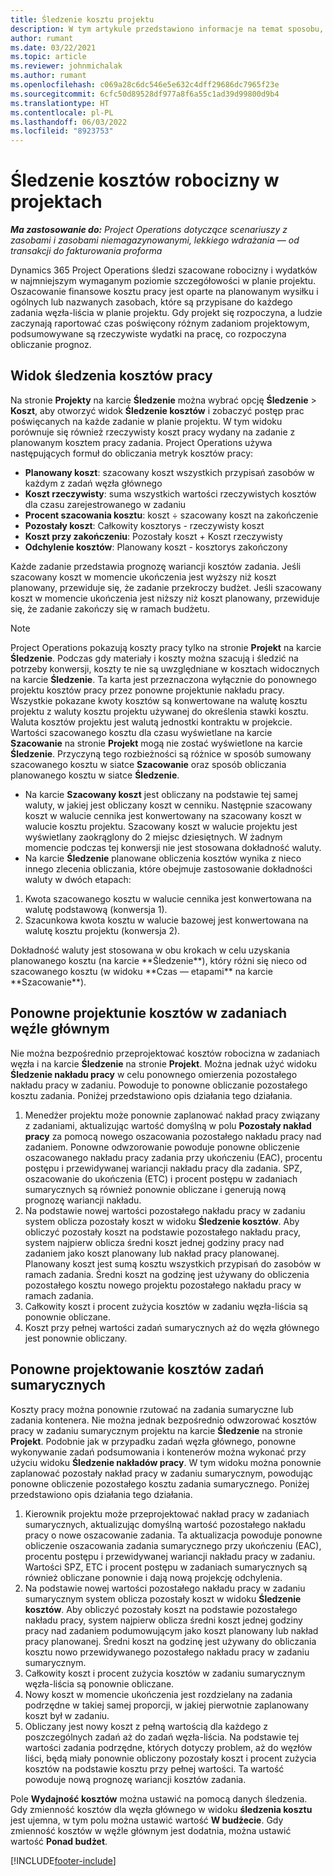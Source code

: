 ```yaml
---
title: Śledzenie kosztu projektu
description: W tym artykule przedstawiono informacje na temat sposobu, w jaki aplikacja Project Operations śledzi postęp w zakresie kosztów i wydatków w ramach projektu.
author: rumant
ms.date: 03/22/2021
ms.topic: article
ms.reviewer: johnmichalak
ms.author: rumant
ms.openlocfilehash: c069a28c6dc546e5e632c4dff29686dc7965f23e
ms.sourcegitcommit: 6cfc50d89528df977a8f6a55c1ad39d99800d9b4
ms.translationtype: HT
ms.contentlocale: pl-PL
ms.lasthandoff: 06/03/2022
ms.locfileid: "8923753"
---
```

# <a name="labor-cost-tracking-on-projects"></a>Śledzenie kosztów robocizny w projektach

_**Ma zastosowanie do:** Project Operations dotyczące scenariuszy z zasobami i zasobami niemagazynowanymi, lekkiego wdrażania — od transakcji do fakturowania proforma_

Dynamics 365 Project Operations śledzi szacowane robocizny i wydatków w najmniejszym wymaganym poziomie szczegółowości w planie projektu. Oszacowanie finansowe kosztu pracy jest oparte na planowanym wysiłku i ogólnych lub nazwanych zasobach, które są przypisane do każdego zadania węzła-liścia w planie projektu. Gdy projekt się rozpoczyna, a ludzie zaczynają raportować czas poświęcony różnym zadaniom projektowym, podsumowywane są rzeczywiste wydatki na pracę, co rozpoczyna obliczanie prognoz.

## <a name="labor-cost-tracking-view"></a>Widok śledzenia kosztów pracy

Na stronie **Projekty** na karcie **Śledzenie** można wybrać opcję **Śledzenie** > **Koszt**, aby otworzyć widok **Śledzenie kosztów** i zobaczyć postęp prac poświęcanych na każde zadanie w planie projektu. W tym widoku porównuje się również rzeczywisty koszt pracy wydany na zadanie z planowanym kosztem pracy zadania. Project Operations używa następujących formuł do obliczania metryk kosztów pracy:

- **Planowany koszt**: szacowany koszt wszystkich przypisań zasobów w każdym z zadań węzła głównego
- **Koszt rzeczywisty**: suma wszystkich wartości rzeczywistych kosztów dla czasu zarejestrowanego w zadaniu
- **Procent szacowania kosztu**: koszt ÷ szacowany koszt na zakończenie
- **Pozostały koszt**: Całkowity kosztorys - rzeczywisty koszt
- **Koszt przy zakończeniu**: Pozostały koszt + Koszt rzeczywisty
- **Odchylenie kosztów**: Planowany koszt - kosztorys zakończony

Każde zadanie przedstawia prognozę wariancji kosztów zadania. Jeśli szacowany koszt w momencie ukończenia jest wyższy niż koszt planowany, przewiduje się, że zadanie przekroczy budżet. Jeśli szacowany koszt w momencie ukończenia jest niższy niż koszt planowany, przewiduje się, że zadanie zakończy się w ramach budżetu.

>[!NOTE]
> Project Operations pokazują koszty pracy tylko na stronie **Projekt** na karcie **Śledzenie**. Podczas gdy materiały i koszty można szacują i śledzić na potrzeby konwersji, koszty te nie są uwzględniane w kosztach widocznych na karcie **Śledzenie**. Ta karta jest przeznaczona wyłącznie do ponownego projektu kosztów pracy przez ponowne projektunie nakładu pracy.
Wszystkie pokazane kwoty kosztów są konwertowane na walutę kosztu projektu z waluty kosztu projektu używanej do określenia stawki kosztu. Waluta kosztów projektu jest walutą jednostki kontraktu w projekcie. Wartości szacowanego kosztu dla czasu wyświetlane na karcie **Szacowanie** na stronie **Projekt** mogą nie zostać wyświetlone na karcie **Śledzenie**. Przyczyną tego rozbieżności są różnice w sposób sumowany szacowanego kosztu w siatce **Szacowanie** oraz sposób obliczania planowanego kosztu w siatce **Śledzenie**. 
>
> - Na karcie **Szacowany koszt** jest obliczany na podstawie tej samej waluty, w jakiej jest obliczany koszt w cenniku. Następnie szacowany koszt w walucie cennika jest konwertowany na szacowany koszt w walucie kosztu projektu. Szacowany koszt w walucie projektu jest wyświetlany zaokrąglony do 2 miejsc dziesiętnych. W żadnym momencie podczas tej konwersji nie jest stosowana dokładność waluty. 
> - Na karcie **Śledzenie** planowane obliczenia kosztów wynika z nieco innego zlecenia obliczania, które obejmuje zastosowanie dokładności waluty w dwóch etapach: 
   ><ol>
   ><li>Kwota szacowanego kosztu w walucie cennika jest konwertowana na walutę podstawową (konwersja 1).</li>
   ><li>Szacunkowa kwota kosztu w walucie bazowej jest konwertowana na walutę kosztu projektu (konwersja 2). </li>
   ></ol>
   >Dokładność waluty jest stosowana w obu krokach w celu uzyskania planowanego kosztu (na karcie **Śledzenie**), który różni się nieco od szacowanego kosztu (w widoku **Czas — etapami** na karcie **Szacowanie**). 
   
## <a name="reprojecting-costs-on-leaf-node-tasks"></a>Ponowne projektunie kosztów w zadaniach węźle głównym

Nie można bezpośrednio przeprojektować kosztów robocizna w zadaniach węzła i na karcie **Śledzenie** na stronie **Projekt**. Można jednak użyć widoku **Śledzenie nakładu pracy** w celu ponownego omierzenia pozostałego nakładu pracy w zadaniu. Powoduje to ponowne obliczanie pozostałego kosztu zadania. Poniżej przedstawiono opis działania tego działania.

1. Menedżer projektu może ponownie zaplanować nakład pracy związany z zadaniami, aktualizując wartość domyślną w polu **Pozostały nakład pracy** za pomocą nowego oszacowania pozostałego nakładu pracy nad zadaniem. Ponowne odwzorowanie powoduje ponowne obliczenie oszacowanego nakładu pracy zadania przy ukończeniu (EAC), procentu postępu i przewidywanej wariancji nakładu pracy dla zadania. SPZ, oszacowanie do ukończenia (ETC) i procent postępu w zadaniach sumarycznych są również ponownie obliczane i generują nową prognozę wariancji nakładu.
2. Na podstawie nowej wartości pozostałego nakładu pracy w zadaniu system oblicza pozostały koszt w widoku **Śledzenie kosztów**. Aby obliczyć pozostały koszt na podstawie pozostałego nakładu pracy, system najpierw oblicza średni koszt jednej godziny pracy nad zadaniem jako koszt planowany lub nakład pracy planowanej. Planowany koszt jest sumą kosztu wszystkich przypisań do zasobów w ramach zadania. Średni koszt na godzinę jest używany do obliczenia pozostałego kosztu nowego projektu pozostałego nakładu pracy w ramach zadania.
3. Całkowity koszt i procent zużycia kosztów w zadaniu węzła-liścia są ponownie obliczane.
4. Koszt przy pełnej wartości zadań sumarycznych aż do węzła głównego jest ponownie obliczany.

## <a name="reprojecting-costs-on-summary-tasks"></a>Ponowne projektowanie kosztów zadań sumarycznych

Koszty pracy można ponownie rzutować na zadania sumaryczne lub zadania kontenera. Nie można jednak bezpośrednio odwzorować kosztów pracy w zadaniu sumarycznym projektu na karcie **Śledzenie** na stronie **Projekt**. Podobnie jak w przypadku zadań węzła głównego, ponowne wykonywanie zadań podsumowania i kontenerów można wykonać przy użyciu widoku **Śledzenie nakładów pracy**. W tym widoku można ponownie zaplanować pozostały nakład pracy w zadaniu sumarycznym, powodując ponowne obliczenie pozostałego kosztu zadania sumarycznego. Poniżej przedstawiono opis działania tego działania.

1. Kierownik projektu może przeprojektować nakład pracy w zadaniach sumarycznych, aktualizując domyślną wartość pozostałego nakładu pracy o nowe oszacowanie zadania. Ta aktualizacja powoduje ponowne obliczenie oszacowania zadania sumarycznego przy ukończeniu (EAC), procentu postępu i przewidywanej wariancji nakładu pracy w zadaniu. Wartości SPZ, ETC i procent postępu w zadaniach sumarycznych są również obliczane ponownie i dają nową projekcję odchylenia.
2. Na podstawie nowej wartości pozostałego nakładu pracy w zadaniu sumarycznym system oblicza pozostały koszt w widoku **Śledzenie kosztów**. Aby obliczyć pozostały koszt na podstawie pozostałego nakładu pracy, system najpierw oblicza średni koszt jednej godziny pracy nad zadaniem podumowującym jako koszt planowany lub nakład pracy planowanej. Średni koszt na godzinę jest używany do obliczania kosztu nowo przewidywanego pozostałego nakładu pracy w zadaniu sumarycznym.
3. Całkowity koszt i procent zużycia kosztów w zadaniu sumarycznym węzła-liścia są ponownie obliczane.
4. Nowy koszt w momencie ukończenia jest rozdzielany na zadania podrzędne w takiej samej proporcji, w jakiej pierwotnie zaplanowany koszt był w zadaniu.
5. Obliczany jest nowy koszt z pełną wartością dla każdego z poszczególnych zadań aż do zadań węzła-liścia. Na podstawie tej wartości zadania podrzędne, których dotyczy problem, aż do węzłów liści, będą miały ponownie obliczony pozostały koszt i procent zużycia kosztów na podstawie kosztu przy pełnej wartości. Ta wartość powoduje nową prognozę wariancji kosztów zadania. 


Pole **Wydajność kosztów** można ustawić na pomocą danych śledzenia. Gdy zmienność kosztów dla węzła głównego w widoku **śledzenia kosztu** jest ujemna, w tym polu można ustawić wartość **W budżecie**. Gdy zmienność kosztów w węźle głównym jest dodatnia, można ustawić wartość **Ponad budżet**.


[!INCLUDE[footer-include](../includes/footer-banner.md)]
